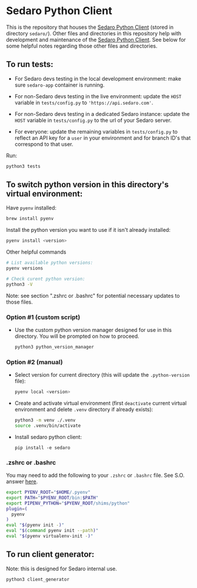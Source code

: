 # Sedaro Python Client

This is the repository that houses the [Sedaro Python Client](sedaro/README.md) (stored in directory `sedaro/`). Other files and directories in this repository help with development and maintenance of the [Sedaro Python Client](sedaro/README.md). See below for some helpful notes regarding those other files and directories.

## To run tests:

- For Sedaro devs testing in the local development environment: make sure `sedaro-app` container is running.

- For non-Sedaro devs testing in the live environment: update the `HOST` variable in `tests/config.py` to `'https://api.sedaro.com'`.

- For non-Sedaro devs testing in a dedicated Sedaro instance: update the `HOST` variable in `tests/config.py` to the url of your Sedaro server.

- For everyone: update the remaining variables in `tests/config.py` to reflect an API key for a `user` in your environment and for branch ID's that correspond to that user.

Run:

```zsh
python3 tests
```

## To switch python version in this directory's virtual environment:

Have `pyenv` installed:

```zsh
brew install pyenv
```

Install the python version you want to use if it isn't already installed:

```zsh
pyenv install <version>
```

Other helpful commands

```zsh
# List available python versions:
pyenv versions

# Check curent python version:
python3 -V
```

Note: see section ".zshrc or .bashrc" for potential necessary updates to those files.

### Option #1 (custom script)

- Use the custom python version manager designed for use in this directory. You will be prompted on how to proceed.

  ```zsh
  python3 python_version_manager
  ```

### Option #2 (manual)

- Select version for current directory (this will update the `.python-version` file):

  ```zsh
  pyenv local <version>
  ```

- Create and activate virtual environment (first `deactivate` current virtual environment and delete `.venv` directory if already exists):

  ```zsh
  python3 -m venv ./.venv
  source .venv/bin/activate
  ```

- Install sedaro python client:

  ```
  pip install -e sedaro
  ```

### .zshrc or .bashrc

You may need to add the following to your `.zshrc` or `.bashrc` file. See S.O. answer [here](https://stackoverflow.com/a/71364553/16448566).

```zsh
export PYENV_ROOT="$HOME/.pyenv"
export PATH="$PYENV_ROOT/bin:$PATH"
export PIPENV_PYTHON="$PYENV_ROOT/shims/python"
plugin=(
  pyenv
)
eval "$(pyenv init -)"
eval "$(command pyenv init --path)"
eval "$(pyenv virtualenv-init -)"
```

## To run client generator:

Note: this is designed for Sedaro internal use.

```zsh
python3 client_generator
```
